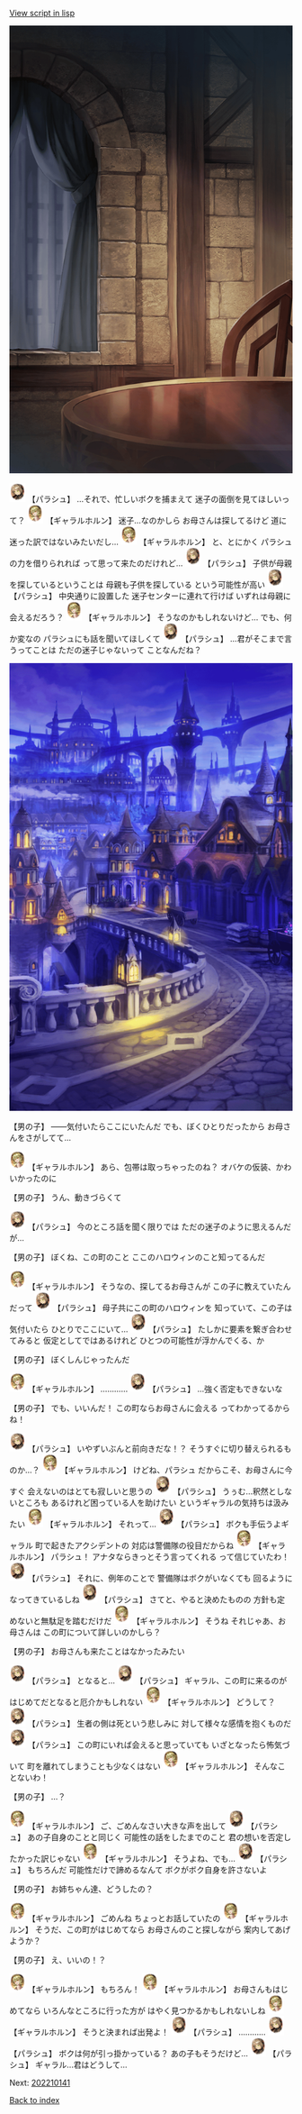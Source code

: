 [View script in lisp](../scripts/202210131.txt)

![201_room.png](../images/backgrounds/201_room.png)

<img src="../images/units/3200421.png" alt="3200421.png" height="34"/>
【パラシュ】
…それで、忙しいボクを捕まえて
迷子の面倒を見てほしいって？

<img src="../images/units/62000311.png" alt="62000311.png" height="34"/>
【ギャラルホルン】
迷子…なのかしら
お母さんは探してるけど
道に迷った訳ではないみたいだし…

<img src="../images/units/62000311.png" alt="62000311.png" height="34"/>
【ギャラルホルン】
と、とにかく
パラシュの力を借りられれば
って思って来たのだけれど…

<img src="../images/units/3200421.png" alt="3200421.png" height="34"/>
【パラシュ】
子供が母親を探しているということは
母親も子供を探している
という可能性が高い

<img src="../images/units/3200421.png" alt="3200421.png" height="34"/>
【パラシュ】
中央通りに設置した
迷子センターに連れて行けば
いずれは母親に会えるだろう？

<img src="../images/units/62000311.png" alt="62000311.png" height="34"/>
【ギャラルホルン】
そうなのかもしれないけど…
でも、何か変なの
パラシュにも話を聞いてほしくて

<img src="../images/units/3200421.png" alt="3200421.png" height="34"/>
【パラシュ】
…君がそこまで言うってことは
ただの迷子じゃないって
ことなんだね？

![town_night.png](../images/backgrounds/town_night.png)

【男の子】
――気付いたらここにいたんだ
でも、ぼくひとりだったから
お母さんをさがしてて…

<img src="../images/units/62000311.png" alt="62000311.png" height="34"/>
【ギャラルホルン】
あら、包帯は取っちゃったのね？
オバケの仮装、かわいかったのに

【男の子】
うん、動きづらくて

<img src="../images/units/3200421.png" alt="3200421.png" height="34"/>
【パラシュ】
今のところ話を聞く限りでは
ただの迷子のように思えるんだが…

【男の子】
ぼくね、この町のこと
ここのハロウィンのこと知ってるんだ

<img src="../images/units/62000311.png" alt="62000311.png" height="34"/>
【ギャラルホルン】
そうなの、探してるお母さんが
この子に教えていたんだって

<img src="../images/units/3200421.png" alt="3200421.png" height="34"/>
【パラシュ】
母子共にこの町のハロウィンを
知っていて、この子は気付いたら
ひとりでここにいて…

<img src="../images/units/3200421.png" alt="3200421.png" height="34"/>
【パラシュ】
たしかに要素を繋ぎ合わせてみると
仮定としてではあるけれど
ひとつの可能性が浮かんでくる、か

【男の子】
ぼくしんじゃったんだ

<img src="../images/units/62000311.png" alt="62000311.png" height="34"/>
【ギャラルホルン】
…………

<img src="../images/units/3200421.png" alt="3200421.png" height="34"/>
【パラシュ】
…強く否定もできないな

【男の子】
でも、いいんだ！
この町ならお母さんに会える
ってわかってるからね！

<img src="../images/units/3200421.png" alt="3200421.png" height="34"/>
【パラシュ】
いやずいぶんと前向きだな！？
そうすぐに切り替えられるものか…？

<img src="../images/units/62000311.png" alt="62000311.png" height="34"/>
【ギャラルホルン】
けどね、パラシュ
だからこそ、お母さんに今すぐ
会えないのはとても寂しいと思うの

<img src="../images/units/3200421.png" alt="3200421.png" height="34"/>
【パラシュ】
うぅむ…釈然としないところも
あるけれど困っている人を助けたい
というギャラルの気持ちは汲みたい

<img src="../images/units/62000311.png" alt="62000311.png" height="34"/>
【ギャラルホルン】
それって…

<img src="../images/units/3200421.png" alt="3200421.png" height="34"/>
【パラシュ】
ボクも手伝うよギャラル
町で起きたアクシデントの
対応は警備隊の役目だからね

<img src="../images/units/62000311.png" alt="62000311.png" height="34"/>
【ギャラルホルン】
パラシュ！
アナタならきっとそう言ってくれる
って信じていたわ！

<img src="../images/units/3200421.png" alt="3200421.png" height="34"/>
【パラシュ】
それに、例年のことで
警備隊はボクがいなくても
回るようになってきているしね

<img src="../images/units/3200421.png" alt="3200421.png" height="34"/>
【パラシュ】
さてと、やると決めたものの
方針も定めないと無駄足を踏むだけだ

<img src="../images/units/62000311.png" alt="62000311.png" height="34"/>
【ギャラルホルン】
そうね
それじゃあ、お母さんは
この町について詳しいのかしら？

【男の子】
お母さんも来たことはなかったみたい

<img src="../images/units/3200421.png" alt="3200421.png" height="34"/>
【パラシュ】
となると…

<img src="../images/units/3200421.png" alt="3200421.png" height="34"/>
【パラシュ】
ギャラル、この町に来るのが
はじめてだとなると厄介かもしれない

<img src="../images/units/62000311.png" alt="62000311.png" height="34"/>
【ギャラルホルン】
どうして？

<img src="../images/units/3200421.png" alt="3200421.png" height="34"/>
【パラシュ】
生者の側は死という悲しみに
対して様々な感情を抱くものだ

<img src="../images/units/3200421.png" alt="3200421.png" height="34"/>
【パラシュ】
この町にいれば会えると思っていても
いざとなったら怖気づいて
町を離れてしまうことも少なくはない

<img src="../images/units/62000311.png" alt="62000311.png" height="34"/>
【ギャラルホルン】
そんなことないわ！

【男の子】
…？

<img src="../images/units/62000311.png" alt="62000311.png" height="34"/>
【ギャラルホルン】
ご、ごめんなさい大きな声を出して

<img src="../images/units/3200421.png" alt="3200421.png" height="34"/>
【パラシュ】
あの子自身のことと同じく
可能性の話をしたまでのこと
君の想いを否定したかった訳じゃない

<img src="../images/units/62000311.png" alt="62000311.png" height="34"/>
【ギャラルホルン】
そうよね、でも…

<img src="../images/units/3200421.png" alt="3200421.png" height="34"/>
【パラシュ】
もちろんだ
可能性だけで諦めるなんて
ボクがボク自身を許さないよ

【男の子】
お姉ちゃん達、どうしたの？

<img src="../images/units/62000311.png" alt="62000311.png" height="34"/>
【ギャラルホルン】
ごめんね
ちょっとお話していたの

<img src="../images/units/62000311.png" alt="62000311.png" height="34"/>
【ギャラルホルン】
そうだ、この町がはじめてなら
お母さんのこと探しながら
案内してあげようか？

【男の子】
え、いいの！？

<img src="../images/units/62000311.png" alt="62000311.png" height="34"/>
【ギャラルホルン】
もちろん！

<img src="../images/units/62000311.png" alt="62000311.png" height="34"/>
【ギャラルホルン】
お母さんもはじめてなら
いろんなところに行った方が
はやく見つかるかもしれないしね

<img src="../images/units/62000311.png" alt="62000311.png" height="34"/>
【ギャラルホルン】
そうと決まれば出発よ！

<img src="../images/units/3200421.png" alt="3200421.png" height="34"/>
【パラシュ】
…………

<img src="../images/units/3200421.png" alt="3200421.png" height="34"/>
【パラシュ】
ボクは何が引っ掛かっている？
あの子もそうだけど…

<img src="../images/units/3200421.png" alt="3200421.png" height="34"/>
【パラシュ】
ギャラル…君はどうして…


Next: [202210141](202210141.md)

[Back to index](index.md)
